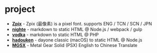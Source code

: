 [slug]: project
[date]: 0000-00-00T00:00:00

# project

- [__Zpix__](https://github.com/SolidZORO/zpix-pixel-font) - Zpix (最像素) is a pixel font. supports ENG / TCN / SCN / JPN
- [__nighte__](https://github.com/SolidZORO/nighte) - markdown to static HTML @ Node.js / webpack / gulp
- [__vodka__](https://github.com/SolidZORO/vodka) - markdown to static HTML @ PHP
- [__hadouken__](https://github.com/SolidZORO/hadouken) - dayone classic (macOS) to static HTML @ Node.js
- [__MGSX__](http://solidzoro.com/mgsx/) - Metal Gear Solid (PSX) English to Chinese Translate